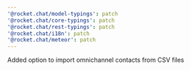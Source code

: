 ```yaml
---
'@rocket.chat/model-typings': patch
'@rocket.chat/core-typings': patch
'@rocket.chat/rest-typings': patch
'@rocket.chat/i18n': patch
'@rocket.chat/meteor': patch
---
```


Added option to import omnichannel contacts from CSV files
